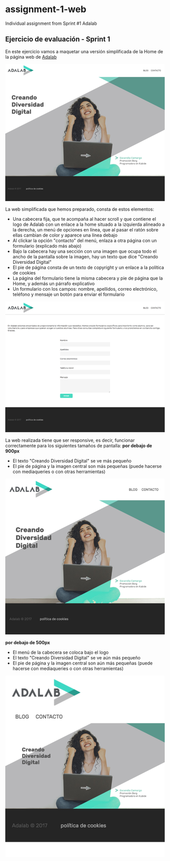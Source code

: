 # assignment-1-web
Individual assignment from Sprint #1 Adalab

## Ejercicio de evaluación - Sprint 1

En este ejercicio vamos a maquetar una versión simplificada de la Home de la página web de [Adalab](https://www.adalab.es)

![imagen home](/img/desktop.png)

La web simplificada que hemos preparado, consta de estos elementos:
- Una cabecera fija, que te acompaña al hacer scroll y que contiene
el logo de Adalab con un enlace a la home situado a la izquierda
alineado a la derecha, un menú de opciones en línea, que al pasar el ratón sobre ellas cambian de color y aparece una línea debajo
- Al clickar la opción "contacto" del menú, enlaza a otra página con un formulario (explicado más abajo)
- Bajo la cabecera hay una sección con una imagen que ocupa todo el ancho de la pantalla
sobre la imagen, hay un texto que dice "Creando Diversidad Digital"
- El pie de página consta de un texto de copyright y un enlace a la política de cookies
- La página del formulario tiene la misma cabecera y pie de página que la Home, y además
un párrafo explicativo
- Un formulario con los campos: nombre, apellidos, correo electrónico, teléfono y mensaje
un botón para enviar el formulario

![imagen formulario](/img/form.png)

La web realizada tiene que ser responsive, es decir, funcionar correctamente para los siguientes tamaños de pantalla:
**por debajo de 900px**
- El texto "Creando Diversidad Digital" se ve más pequeño
- El pie de página y la imagen central son más pequeñas (puede hacerse con mediaqueries o con otras herramientas)

![imagen tablet](/img/tablet.png)

**por debajo de 500px**
- El menú de la cabecera se coloca bajo el logo
- El texto "Creando Diversidad Digital" se ve aún más pequeño
- El pie de página y la imagen central son aún más pequeñas (puede hacerse con mediaqueries o con otras herramientas)

![imagen mobile](/img/mobile.png)
